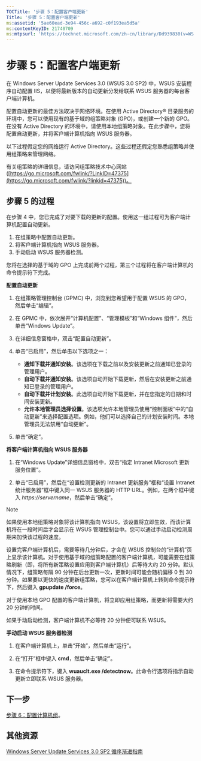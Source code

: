 ```yaml
---
TOCTitle: '步骤 5：配置客户端更新'
Title: '步骤 5：配置客户端更新'
ms:assetid: '5ae60ead-3e94-456c-a692-c0f193ea5d5a'
ms:contentKeyID: 21740709
ms:mtpsurl: 'https://technet.microsoft.com/zh-cn/library/Dd939830(v=WS.10)'
---
```


步骤 5：配置客户端更新
======================

在 Windows Server Update Services 3.0 (WSUS 3.0 SP2) 中，WSUS 安装程序自动配置 IIS，以便将最新版本的自动更新分发给联系 WSUS 服务器的每台客户端计算机。

配置自动更新的最佳方法取决于网络环境。在使用 Active Directory® 目录服务的环境中，您可以使用现有的基于域的组策略对象 (GPO)，或创建一个新的 GPO。在没有 Active Directory 的环境中，请使用本地组策略对象。在此步骤中，您将配置自动更新，并将客户端计算机指向 WSUS 服务器。

以下过程假定您的网络运行 Active Directory。这些过程还假定您熟悉组策略并使用组策略来管理网络。

有关组策略的详细信息，请访问组策略技术中心网站 ([https://go.microsoft.com/fwlink/?LinkID=47375](https://go.microsoft.com/fwlink/?linkid=47375))。


步骤 5 的过程
-------------

在步骤 4 中，您已完成了对要下载的更新的配置。使用这一组过程可为客户端计算机配置自动更新。

1.  在组策略中配置自动更新。
2.  将客户端计算机指向 WSUS 服务器。
3.  手动启动 WSUS 服务器检测。

您将在选择的基于域的 GPO 上完成前两个过程，第三个过程将在客户端计算机的命令提示符下完成。

**配置自动更新**
1.  在组策略管理控制台 (GPMC) 中，浏览到您希望用于配置 WSUS 的 GPO，然后单击“编辑”。

2.  在 GPMC 中，依次展开“计算机配置”、“管理模板”和“Windows 组件”，然后单击“Windows Update”。

3.  在详细信息窗格中，双击“配置自动更新”。

4.  单击“已启用”，然后单击以下选项之一：

    -   **通知下载并通知安装**。该选项在下载之前以及安装更新之前通知已登录的管理用户。
    -   **自动下载并通知安装**。该选项自动开始下载更新，然后在安装更新之前通知已登录的管理用户。
    -   **自动下载并计划安装**。此选项自动开始下载更新，并在您指定的日期和时间安装更新。
    -   **允许本地管理员选择设置**。该选项允许本地管理员使用“控制面板”中的“自动更新”来选择配置选项。例如，他们可以选择自己的计划安装时间。本地管理员无法禁用“自动更新”。

5.  单击“确定”。

**将客户端计算机指向 WSUS 服务器**
1.  在“Windows Update”详细信息窗格中，双击“指定 Intranet Microsoft 更新服务位置”。

2.  单击“已启用”，然后在“设置检测更新的 Intranet 更新服务”框和“设置 Intranet 统计服务器”框中键入同一 WSUS 服务器的 HTTP URL。例如，在两个框中键入 *https://servername*，然后单击“确定”。

 
> [!NOTE]
> 如果使用本地组策略对象将该计算机指向 WSUS，该设置将立即生效，而该计算机将在一段时间后才会显示在 WSUS 管理控制台中。您可以通过手动启动检测周期来加快该过程的速度。
 

设置完客户端计算机后，需要等待几分钟后，才会在 WSUS 控制台的“计算机”页上显示该计算机。对于使用基于域的组策略配置的客户端计算机，可能需要在组策略刷新（即，将所有新策略设置应用到客户端计算机）后等待大约 20 分钟。默认情况下，组策略每隔 90 分钟在后台更新一次，更新时间可能会随机偏移 0 到 30 分钟。如果要以更快的速度更新组策略，您可以在客户端计算机上转到命令提示符下，然后键入 **gpupdate /force**。

对于使用本地 GPO 配置的客户端计算机，将立即应用组策略，而更新将需要大约 20 分钟的时间。

如果手动启动检测，客户端计算机不必等待 20 分钟便可联系 WSUS。

**手动启动 WSUS 服务器检测**
1.  在客户端计算机上，单击“开始”，然后单击“运行”。

2.  在“打开”框中键入 **cmd**，然后单击“确定”。

3.  在命令提示符下，键入 **wuauclt.exe /detectnow**。此命令行选项将指示自动更新立即联系 WSUS 服务器。

下一步
------

[步骤 6：配置计算机组](https://technet.microsoft.com/70518732-2179-4e41-9609-7f9999867f41)。

其他资源
--------

[Windows Server Update Services 3.0 SP2 循序渐进指南](https://technet.microsoft.com/4b504edc-93b3-45b0-a7e8-d0107f1a4442)
